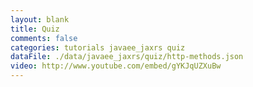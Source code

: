 ```yaml
---
layout: blank
title: Quiz
comments: false
categories: tutorials javaee_jaxrs quiz
dataFile: ./data/javaee_jaxrs/quiz/http-methods.json
video: http://www.youtube.com/embed/gYKJqUZXuBw
---
```

